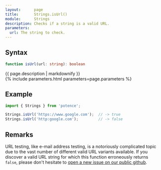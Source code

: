 ```yaml
---
layout:      page
title:       Strings.isUrl()
module:      Strings
description: Checks if a string is a valid URL.
parameters:
  url: The string to check.
---
```

## Syntax

```ts
function isUrl(url: string): boolean
```

<div class="description">{{ page.description | markdownify }}</div>
{% include parameters.html parameters=page.parameters %}

## Example

```ts
import { Strings } from 'potence';

Strings.isUrl('https://www.google.com');  // -> true
Strings.isUrl('http:google.com');         // -> false
```

## Remarks

URL testing, like e-mail address testing, is a notoriously complicated topic due
to the vast number of different valid URL variants available. If you discover a
valid URL string for which this function erroneously returns `false`, please
don't hesitate to [open a new issue on our public
github](https://github.com/cengels/potence/issues/new).
